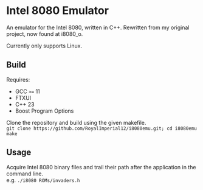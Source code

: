 # Intel 8080 Emulator #
An emulator for the Intel 8080, written in C++. Rewritten from my original project, now found at i8080_o.

Currently only supports Linux.

## Build ##
Requires:
- GCC `>=` 11
- FTXUI
- C++ 23
- Boost Program Options

Clone the repository and build using the given makefile.<br>
`git clone https://github.com/RoyalImperial12/i8080emu.git; cd i8080emu
make`

## Usage ##
Acquire Intel 8080 binary files and trail their path after the application in the command line.
<br>e.g. `./i8080 ROMs/invaders.h`
